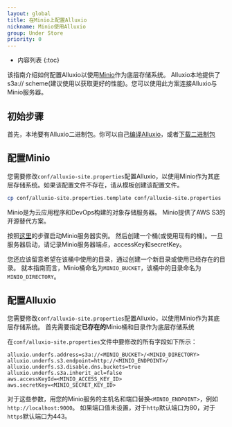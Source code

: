 ```yaml
---
layout: global
title: 在Minio上配置Alluxio
nickname: Minio使用Alluxio
group: Under Store
priority: 0
---
```


* 内容列表
{:toc}

该指南介绍如何配置Alluxio以使用[Minio](https://minio.io/)作为底层存储系统。
Alluxio本地提供了s3a:// scheme(建议使用以获取更好的性能)。您可以使用此方案连接Alluxio与Minio服务器。

## 初始步骤

首先，本地要有Alluxio二进制包。你可以自己[编译Alluxio](Building-Alluxio-Master-Branch.html)，或者[下载二进制包](Running-Alluxio-Locally.html)

## 配置Minio

您需要修改`conf/alluxio-site.properties`配置Alluxio，以使用Minio作为其底层存储系统。如果该配置文件不存在，请从模板创建该配置文件。

```bash
cp conf/alluxio-site.properties.template conf/alluxio-site.properties
```

Minio是为云应用程序和DevOps构建的对象存储服务器。 Minio提供了AWS S3的开源替代方案。

按照[这里](http://docs.minio.io/docs/minio-quickstart-guide)的步骤启动Minio服务器实例。
然后创建一个桶(或使用现有的桶)。一旦服务器启动，请记录Minio服务器端点，accessKey和secretKey。

您还应该留意希望在该桶中使用的目录，通过创建一个新目录或使用已经存在的目录。
就本指南而言，Minio桶命名为`MINIO_BUCKET`，该桶中的目录命名为`MINIO_DIRECTORY`。

## 配置Alluxio

您需要修改`conf/alluxio-site.properties`配置Alluxio，以使用Minio作为其底层存储系统。
首先需要指定**已存在的**Minio桶和目录作为底层存储系统

在`conf/alluxio-site.properties`文件中要修改的所有字段如下所示：

```properties
alluxio.underfs.address=s3a://<MINIO_BUCKET>/<MINIO_DIRECTORY>
alluxio.underfs.s3.endpoint=http://<MINIO_ENDPOINT>/
alluxio.underfs.s3.disable.dns.buckets=true
alluxio.underfs.s3a.inherit_acl=false
aws.accessKeyId=<MINIO_ACCESS_KEY_ID>
aws.secretKey=<MINIO_SECRET_KEY_ID>
```

对于这些参数，用您的Minio服务的主机名和端口替换`<MINIO_ENDPOINT>`，例如`http://localhost:9000`。
如果端口值未设置，对于`http`默认端口为80，对于`https`默认端口为443。